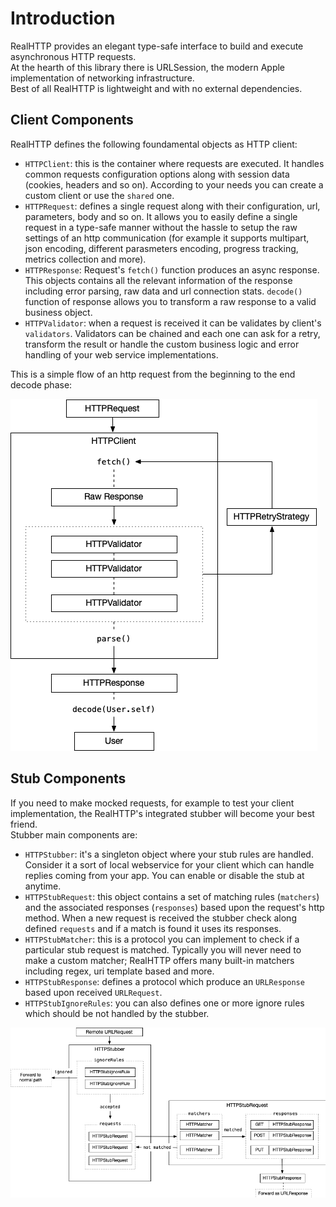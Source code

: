 # Introduction

RealHTTP provides an elegant type-safe interface to build and execute asynchronous HTTP requests.  
At the hearth of this library there is URLSession, the modern Apple implementation of networking infrastructure.  
Best of all RealHTTP is lightweight and with no external dependencies. 

## Client Components

RealHTTP defines the following foundamental objects as HTTP client:

- `HTTPClient`: this is the container where requests are executed. It handles common requests configuration options along with session data (cookies, headers and so on). According to your needs you can create a custom client or use the `shared` one.
- `HTTPRequest`: defines a single request along with their configuration, url, parameters, body and so on. It allows you to easily define a single request in a type-safe manner without the hassle to setup the raw settings of an http communication (for example it supports multipart, json encoding, different parasmeters encoding, progress tracking, metrics collection and more).
- `HTTPResponse`: Request's `fetch()` function produces an async response. This objects contains all the relevant information of the response including error parsing, raw data and url connection stats. `decode()` function of response allows you to transform a raw response to a valid business object.
- `HTTPValidator`: when a request is received it can be validates by client's `validators`. Validators can be chained and each one can ask for a retry, transform the result or handle the custom business logic and error handling of your web service implementations.

This is a simple flow of an http request from the beginning to the end decode phase:

![](assets/client-flow.png)

## Stub Components

If you need to make mocked requests, for example to test your client implementation, the RealHTTP's integrated stubber will become your best friend.  
Stubber main components are:

- `HTTPStubber`: it's a singleton object where your stub rules are handled. Consider it a sort of local webservice for your client which can handle replies coming from your app. You can enable or disable the stub at anytime.
- `HTTPStubRequest`: this object contains a set of matching rules (`matchers`) and the associated responses (`responses`) based upon the request's http method. When a new request is received the stubber check along defined `requests` and if a match is found it uses its responses.
- `HTTPStubMatcher`: this is a protocol you can implement to check if a particular stub request is matched. Typically you will never need to make a custom matcher; RealHTTP offers many built-in matchers including regex, uri template based and more.
- `HTTPStubResponse`: defines a protocol which produce an `URLResponse` based upon received `URLRequest`.
- `HTTPStubIgnoreRules`: you can also defines one or more ignore rules which should be not handled by the stubber.

![](assets/stubber-flow.png)
